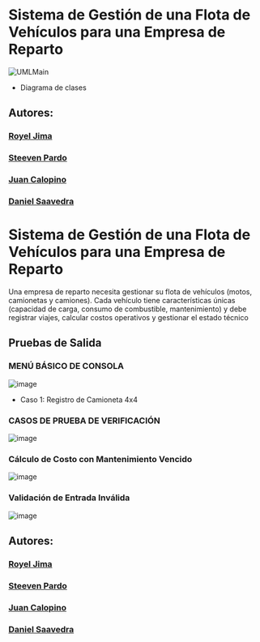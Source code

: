 #  Sistema de Gestión de una Flota de Vehículos para una Empresa de Reparto
![UMLMain](https://github.com/user-attachments/assets/44e9871c-75b8-40c4-a6fb-2c691f127afd)


- Diagrama de clases
## Autores: 
### [Royel Jima](https://github.com/R0yalCode)
### [Steeven Pardo](https://github.com/Dan1el17)
### [Juan Calopino](https://github.com/JuaaanCalopino)
### [Daniel Saavedra](https://github.com/Dan-San837)


#  Sistema de Gestión de una Flota de Vehículos para una Empresa de Reparto

Una empresa de reparto necesita gestionar su flota de vehículos (motos, camionetas y camiones). Cada vehículo tiene características únicas (capacidad de carga, consumo de combustible, mantenimiento) y debe registrar viajes, calcular costos operativos y gestionar el estado técnico

## Pruebas de Salida

### MENÚ BÁSICO DE CONSOLA
![image](https://github.com/user-attachments/assets/048c1c36-7065-4ee1-9864-60915a99a4e6)
- Caso 1: Registro de Camioneta 4x4

### CASOS DE PRUEBA DE VERIFICACIÓN
![image](https://github.com/user-attachments/assets/0f7b893d-fe8a-4e2c-a66b-44ba38148e49)

### Cálculo de Costo con Mantenimiento Vencido
![image](https://github.com/user-attachments/assets/2fc9c26b-92fc-420e-b3a3-af6ce0fbf94d)

### Validación de Entrada Inválida
![image](https://github.com/user-attachments/assets/983454e1-f806-4985-9fdb-951486869253)


## Autores: 
### [Royel Jima](https://github.com/R0yalCode)
### [Steeven Pardo](https://github.com/Dan1el17)
### [Juan Calopino](https://github.com/JuaaanCalopino)
### [Daniel Saavedra](https://github.com/Dan-San837)
